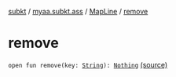 [subkt](../../index.md) / [myaa.subkt.ass](../index.md) / [MapLine](index.md) / [remove](./remove.md)

# remove

`open fun remove(key: `[`String`](https://kotlinlang.org/api/latest/jvm/stdlib/kotlin/-string/index.html)`): `[`Nothing`](https://kotlinlang.org/api/latest/jvm/stdlib/kotlin/-nothing/index.html) [(source)](https://github.com/Myaamori/SubKt/blob/0.1.8/src/main/kotlin/myaa/subkt/ass/parser.kt#L421)